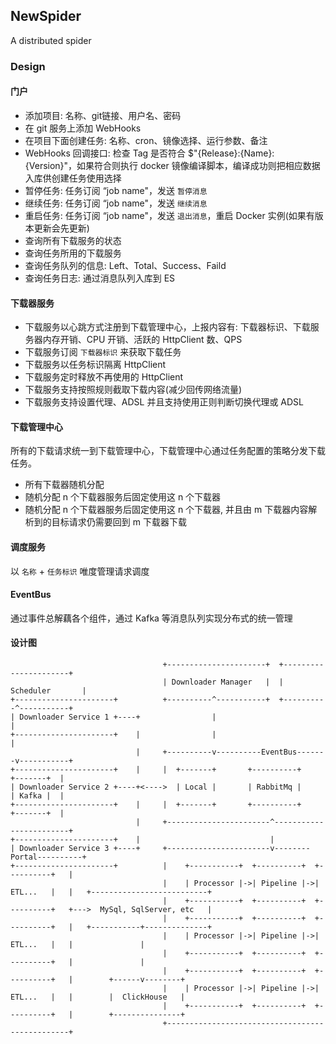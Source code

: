 ## NewSpider

A distributed spider

### Design

#### 门户

+ 添加项目: 名称、git链接、用户名、密码
+ 在 git 服务上添加 WebHooks
+ 在项目下面创建任务: 名称、cron、镜像选择、运行参数、备注
+ WebHooks 回调接口: 检查 Tag 是否符合 $"{Release}:{Name}:{Version}"，如果符合则执行 docker 镜像编译脚本，编译成功则把相应数据入库供创建任务使用选择
+ 暂停任务: 任务订阅 “job name"，发送 `暂停消息`
+ 继续任务: 任务订阅 “job name"，发送 `继续消息`
+ 重启任务: 任务订阅 “job name"，发送 `退出消息`，重启 Docker 实例(如果有版本更新会先更新)
+ 查询所有下载服务的状态
+ 查询任务所用的下载服务
+ 查询任务队列的信息: Left、Total、Success、Faild
+ 查询任务日志: 通过消息队列入库到 ES

#### 下载器服务

+ 下载服务以心跳方式注册到下载管理中心，上报内容有: 下载器标识、下载服务器内存开销、CPU 开销、活跃的 HttpClient 数、QPS
+ 下载服务订阅 `下载器标识` 来获取下载任务
+ 下载服务以任务标识隔离 HttpClient
+ 下载服务定时释放不再使用的 HttpClient
+ 下载服务支持按照规则截取下载内容(减少回传网络流量)
+ 下载服务支持设置代理、ADSL 并且支持使用正则判断切换代理或 ADSL

#### 下载管理中心

所有的下载请求统一到下载管理中心，下载管理中心通过任务配置的策略分发下载任务。

+ 所有下载器随机分配
+ 随机分配 n 个下载器服务后固定使用这 n 个下载器
+ 随机分配 n 个下载器服务后固定使用这 n 个下载器, 并且由 m 下载器内容解析到的目标请求仍需要回到 m 下载器下载

#### 调度服务

以 `名称` + `任务标识` 唯度管理请求调度

#### EventBus

通过事件总解藕各个组件，通过 Kafka 等消息队列实现分布式的统一管理


#### 设计图

```
                                  +----------------------+  +----------------------+     
                                  | Downloader Manager   |  |      Scheduler       |    
+----------------------+          +----------^-----------+  +----------^-----------+   
| Downloader Service 1 +----+                |                         |               
+----------------------+    |                |                         |                 
                            |     +----------v----------EventBus-------v-----------+
+----------------------+    |     |  +-------+       +----------+       +-------+  |
| Downloader Service 2 +----+<---->  | Local |       | RabbitMq |       | Kafka |  |
+----------------------+    |     |  +-------+       +----------+       +-------+  |
                            |     +-----------------------^------------------------+
+----------------------+    |                             |
| Downloader Service 3 +----+     +-----------------------v--------Portal----------+
+----------------------+          |    +-----------+  +----------+  +----------+   |
                                  |    | Processor |->| Pipeline |->| ETL...   |   |   +--------------------------+
                                  |    +-----------+  +----------+  +----------+   +--->  MySql, SqlServer, etc   |
                                  |    +-----------+  +----------+  +----------+   |   +-----------+--------------+
                                  |    | Processor |->| Pipeline |->| ETL...   |   |               |
                                  |    +-----------+  +----------+  +----------+   |               |
                                  |    +-----------+  +----------+  +----------+   |        +------v--------+
                                  |    | Processor |->| Pipeline |->| ETL...   |   |        |  ClickHouse   |
                                  |    +-----------+  +----------+  +----------+   |        +---------------+         
                                  +------------------------------------------------+  




``` 
